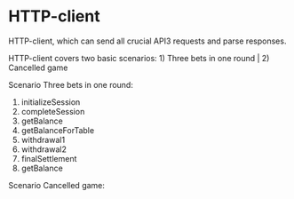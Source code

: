 # HTTP-client
HTTP-client, which can send all crucial API3 requests and parse responses.

HTTP-client covers two basic scenarios: 1) Three bets in one round | 2) Cancelled game


Scenario Three bets in one round:

1. initializeSession
2. completeSession
3. getBalance
4. getBalanceForTable
5. withdrawal1
6. withdrawal2
7. finalSettlement
8. getBalance

Scenario Cancelled game: